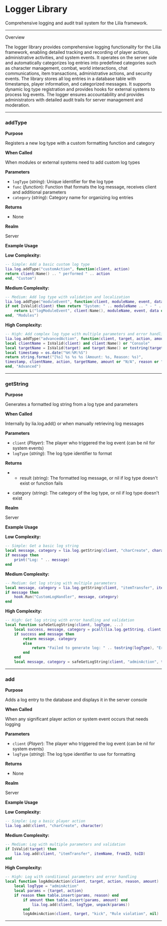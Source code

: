 # Logger Library

Comprehensive logging and audit trail system for the Lilia framework.

---

Overview

The logger library provides comprehensive logging functionality for the Lilia framework, enabling detailed tracking and recording of player actions, administrative activities, and system events. It operates on the server side and automatically categorizes log entries into predefined categories such as character management, combat, world interactions, chat communications, item transactions, administrative actions, and security events. The library stores all log entries in a database table with timestamps, player information, and categorized messages. It supports dynamic log type registration and provides hooks for external systems to process log events. The logger ensures accountability and provides administrators with detailed audit trails for server management and moderation.

---

### addType

**Purpose**

Registers a new log type with a custom formatting function and category

**When Called**

When modules or external systems need to add custom log types

**Parameters**

* `logType` (*string*): Unique identifier for the log type
* `func` (*function*): Function that formats the log message, receives client and additional parameters
* `category` (*string*): Category name for organizing log entries

**Returns**

* None

**Realm**

Server

**Example Usage**

**Low Complexity:**
```lua
-- Simple: Add a basic custom log type
lia.log.addType("customAction", function(client, action)
return client:Name() .. " performed " .. action
end, "Custom")

```

**Medium Complexity:**
```lua
-- Medium: Add log type with validation and localization
lia.log.addType("moduleEvent", function(client, moduleName, event, data)
if not IsValid(client) then return "System: " .. moduleName .. " - " .. event end
    return L("logModuleEvent", client:Name(), moduleName, event, data or "")
end, "Modules")

```

**High Complexity:**
```lua
-- High: Add complex log type with multiple parameters and error handling
lia.log.addType("advancedAction", function(client, target, action, amount, reason)
local clientName = IsValid(client) and client:Name() or "Console"
local targetName = IsValid(target) and target:Name() or tostring(target)
local timestamp = os.date("%H:%M:%S")
return string.format("[%s] %s %s %s (Amount: %s, Reason: %s)",
timestamp, clientName, action, targetName, amount or "N/A", reason or "None")
end, "Advanced")

```

---

### getString

**Purpose**

Generates a formatted log string from a log type and parameters

**When Called**

Internally by lia.log.add() or when manually retrieving log messages

**Parameters**

* `client` (*Player*): The player who triggered the log event (can be nil for system events)
* `logType` (*string*): The log type identifier to format

**Returns**

* - result (string): The formatted log message, or nil if log type doesn't exist or function fails
- category (string): The category of the log type, or nil if log type doesn't exist

**Realm**

Server

**Example Usage**

**Low Complexity:**
```lua
-- Simple: Get a basic log string
local message, category = lia.log.getString(client, "charCreate", character)
if message then
    print("Log: " .. message)
end

```

**Medium Complexity:**
```lua
-- Medium: Get log string with multiple parameters
local message, category = lia.log.getString(client, "itemTransfer", itemName, fromID, toID)
if message then
    hook.Run("CustomLogHandler", message, category)
end

```

**High Complexity:**
```lua
-- High: Get log string with error handling and validation
local function safeGetLogString(client, logType, ...)
    local success, message, category = pcall(lia.log.getString, client, logType, ...)
    if success and message then
        return message, category
        else
            return "Failed to generate log: " .. tostring(logType), "Error"
        end
    end
    local message, category = safeGetLogString(client, "adminAction", target, action, reason)

```

---

### add

**Purpose**

Adds a log entry to the database and displays it in the server console

**When Called**

When any significant player action or system event occurs that needs logging

**Parameters**

* `client` (*Player*): The player who triggered the log event (can be nil for system events)
* `logType` (*string*): The log type identifier to use for formatting

**Returns**

* None

**Realm**

Server

**Example Usage**

**Low Complexity:**
```lua
-- Simple: Log a basic player action
lia.log.add(client, "charCreate", character)

```

**Medium Complexity:**
```lua
-- Medium: Log with multiple parameters and validation
if IsValid(target) then
    lia.log.add(client, "itemTransfer", itemName, fromID, toID)
end

```

**High Complexity:**
```lua
-- High: Log with conditional parameters and error handling
local function logAdminAction(client, target, action, reason, amount)
    local logType = "adminAction"
    local params = {target, action}
    if reason then table.insert(params, reason) end
        if amount then table.insert(params, amount) end
            lia.log.add(client, logType, unpack(params))
        end
        logAdminAction(client, target, "kick", "Rule violation", nil)

```

---

